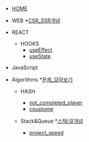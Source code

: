 * [HOME](/)
* WEB
    *[CSR_SSR개념](/WEB/CSR_SSR.md)

* REACT
    * HOOKS
        * [useEffect](/REACT/useEffect.md)
        * [useState](/REACT/useState.md)

* JavaScript

* Algorithms
    *[문제_모아보기](/Algorithms.md)
    * HASH
        * [not_completed_player](/Algorithms/not_completed_player.md)
        * [coustume](/Algorithms/coustume.md)

    * Stack&Queue
        *[스택/큐개념](/Algorigthms/python_stack_q.md)
        * [project_speed](/Algorithms/project_speed.md)